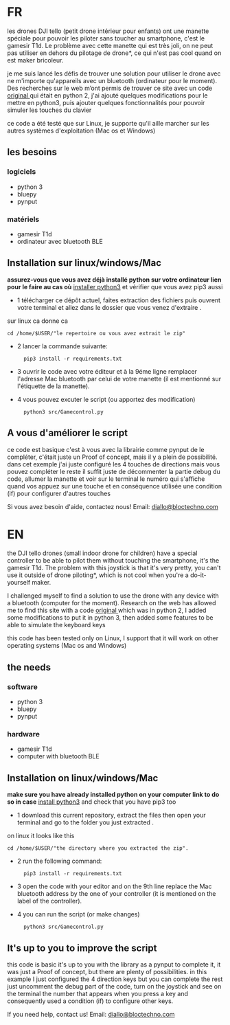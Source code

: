 # __FR__

les drones DJI tello (petit drone intérieur pour enfants) ont une manette spéciale pour pouvoir les piloter sans toucher au smartphone, c'est le gamesir T1d. Le problème avec cette manette qui est très joli, on ne peut pas utiliser en dehors du pilotage de drone*, ce qui n'est pas cool quand on est maker bricoleur.

je me suis lancé les défis de trouver une solution pour utiliser le drone avec ne m'importe qu'appareils avec un bluetooth (ordinateur pour le moment). Des recherches sur le web m’ont permis de trouver ce site avec un code [original ](https://www.hsli.top/%E5%A4%A7%E7%96%86%E7%89%B9%E6%B4%9BTELLO%E6%89%8B%E6%9F%84%E7%9B%96%E4%B8%96%E5%B0%8F%E9%B8%A1Gamesir-T1D%E8%93%9D%E7%89%99%E8%BF%9E%E6%8E%A5%E7%A0%B4%E8%A7%A3DIY.html")  qui était en python 2, j'ai ajouté quelques modifications pour le mettre en python3, puis ajouter quelques fonctionnalités pour pouvoir simuler les touches du clavier 

ce code a été testé que sur Linux, je supporte qu'il aille marcher sur les autres systèmes d'exploitation (Mac os et Windows) 


## les besoins 

### logiciels

- python 3
- bluepy
- pynput 

### matériels 

- gamesir T1d 
- ordinateur avec bluetooth BLE 

## Installation sur linux/windows/Mac 
__assurez-vous que vous avez déjà installé python sur votre ordinateur  lien pour le faire au cas où__ [installer python3](https://www.python.org/downloads/) et vérifier que vous avez pip3 aussi 

- 1 télécharger ce dépôt actuel, faites extraction des fichiers puis ouvrent votre terminal et allez dans le dossier que vous venez d'extraire .

sur linux ca donne ca	
	
	cd /home/$USER/"le repertoire ou vous avez extrait le zip"

- 2 lancer la commande suivante:

		pip3 install -r requirements.txt


- 3 ouvrir le code avec votre éditeur et à la 9éme ligne remplacer l'adresse Mac bluetooth par celui de votre manette  (il est mentionné sur l'étiquette de la manette).


- 4 vous pouvez excuter le script (ou apportez des modification)

		python3 src/Gamecontrol.py 


## A vous d'améliorer le script

ce code est basique c'est à vous avec la librairie comme pynput de le compléter, c'était juste un Proof of concept, mais il y a  plein de possibilité. dans cet exemple j'ai juste configuré les 4 touches de directions mais vous pouvez compléter le reste il suffit juste de décommenter la partie debug du code, allumer la manette et voir sur le terminal le numéro qui s'affiche quand vos appuez sur une touche et en conséquence utilisée une condition (if) pour configurer d'autres touches 
		
Si vous avez besoin d'aide, contactez nous!
Email: diallo@bloctechno.com


# __EN__

the DJI tello drones (small indoor drone for children) have a special controller to be able to pilot them without touching the smartphone, it's the gamesir T1d. The problem with this joystick is that it's very pretty, you can't use it outside of drone piloting*, which is not cool when you're a do-it-yourself maker.

I challenged myself to find a solution to use the drone with any device with a bluetooth (computer for the moment). Research on the web has allowed me to find this site with a code [original ](https://www.hsli.top/%E5%A4%A7%E7%96%86%E7%89%B9%E6%B4%9BTELLO%E6%89%8B%E6%9F%84%E7%9B%96%E4%B8%96%E5%B0%8F%E9%B8%A1Gamesir-T1D%E8%93%9D%E7%89%99%E8%BF%9E%E6%8E%A5%E7%A0%B4%E8%A7%A3DIY.html") which was in python 2, I added some modifications to put it in python 3, then added some features to be able to simulate the keyboard keys 

this code has been tested only on Linux, I support that it will work on other operating systems (Mac os and Windows) 

## the needs 

### software

- python 3
- bluepy
- pynput 

### hardware 

- gamesir T1d 
- computer with bluetooth BLE 

## Installation on linux/windows/Mac 
__make sure you have already installed python on your computer link to do so in case__ [install python3](https://www.python.org/downloads/) and check that you have pip3 too 


- 1 download this current repository, extract the files then open your terminal and go to the folder you just extracted .

on linux it looks like this	
	
	cd /home/$USER/"the directory where you extracted the zip".

- 2 run the following command:

		pip3 install -r requirements.txt

- 3 open the code with your editor and on the 9th line replace the Mac bluetooth address by the one of your controller (it is mentioned on the label of the controller).

- 4 you can run the script (or make changes)
	
		python3 src/Gamecontrol.py 


## It's up to you to improve the script

this code is basic it's up to you with the library as a pynput to complete it, it was just a Proof of concept, but there are plenty of possibilities. in this example I just configured the 4 direction keys but you can complete the rest just uncomment the debug part of the code, turn on the joystick and see on the terminal the number that appears when you press a key and consequently used a condition (if) to configure other keys. 
		
If you need help, contact us!
Email: diallo@bloctechno.com


